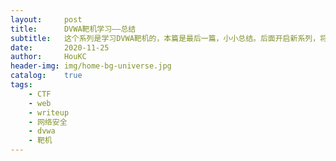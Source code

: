```yaml
---
layout:     post
title:      DVWA靶机学习——总结
subtitle:   这个系列是学习DVWA靶机的，本篇是最后一篇，小小总结。后面开启新系列，将2020年的学习笔记搬上来。
date:       2020-11-25
author:     HouKC
header-img: img/home-bg-universe.jpg
catalog:    true
tags:
    - CTF
    - web
    - writeup
    - 网络安全
    - dvwa
    - 靶机
---
```


